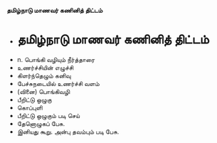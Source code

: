 **தமிழ்நாடு மாணவர் கணினித் திட்டம்**
- # தமிழ்நாடு மாணவர் கணினித் திட்டம்
- n. பொங்கி வழியும் நீர்த்தாரை
- உணர்ச்சியின் எழுச்சி
- கிளர்ந்தெழும் கனிவு
- பேச்சுநடையில் உணர்ச்சி வளம்
- (வினை) பொங்கிவழி
- பீறிட்டு ஒழுகு
- கொப்புளி
- பீறிட்டு ஒழுகும் படி செய்
- தேனொழுகப் பேசு.
- இனியது கூறு.  அன்பு தவம்பும் படி பேசு.

